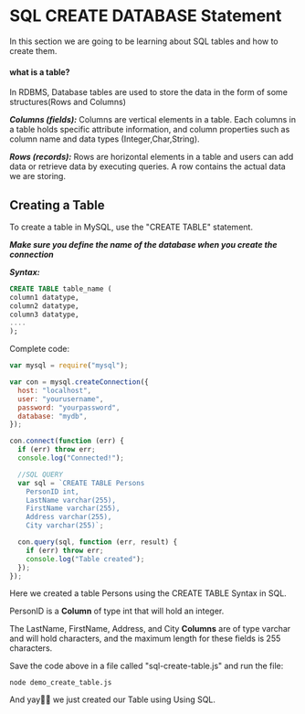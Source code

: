 # SQL CREATE DATABASE Statement

In this section we are going to be learning about SQL tables and how to create them.

#### what is a table?<br>

In RDBMS, Database tables are used to store the data in the form of some structures(Rows and Columns)
<br>

**_Columns (fields):_** Columns are vertical elements in a table. Each columns in a table holds specific attribute information, and column properties such as column name and data types (Integer,Char,String).
<br>

**_Rows (records):_** Rows are horizontal elements in a table and users can add data or retrieve data by executing queries. A row contains the actual data we are storing.

## Creating a Table

To create a table in MySQL, use the "CREATE TABLE" statement.

**_Make sure you define the name of the database when you create the connection_**

**_Syntax:_**

```sql
CREATE TABLE table_name (
column1 datatype,
column2 datatype,
column3 datatype,
....
);
```

Complete code:

```js
var mysql = require("mysql");

var con = mysql.createConnection({
  host: "localhost",
  user: "yourusername",
  password: "yourpassword",
  database: "mydb",
});

con.connect(function (err) {
  if (err) throw err;
  console.log("Connected!");

  //SQL QUERY
  var sql = `CREATE TABLE Persons   
    PersonID int,
    LastName varchar(255),
    FirstName varchar(255),
    Address varchar(255),
    City varchar(255)`;

  con.query(sql, function (err, result) {
    if (err) throw err;
    console.log("Table created");
  });
});
```

Here we created a table Persons using the CREATE TABLE Syntax in SQL.
<br>

PersonID is a **Column** of type int that will hold an integer.

The LastName, FirstName, Address, and City **Columns** are of type varchar and will hold characters, and the maximum length for these fields is 255 characters.

Save the code above in a file called "sql-create-table.js" and run the file:

```
node demo_create_table.js
```

And yay🎉🎉 we just created our Table using Using SQL.
